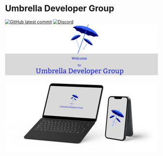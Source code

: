 # Umbrella Developer Group
[![GitHub latest commit](https://badgen.net/github/last-commit/Umbrella-Developer-Group/demo-repository)](https://GitHub.com/Umbrella-Developer-Group/demo-repository/commit/)
[![Discord](https://badgen.net/badge/icon/discord?icon=discord&label)](https://discord.gg/j29BAvDb)
![Umbrella Title](https://github.com/Umbrella-Developer-Group/.github/blob/49e7e8da109ea13c17d36ce128d43d66f227653e/Umbrella%20Logo(1).png)

![Umbrella Title](https://github.com/Umbrella-Developer-Group/.github/blob/b2020f83e84acbfbe6566643f74c4ae2b45fdef1/Mockups(1).png)
